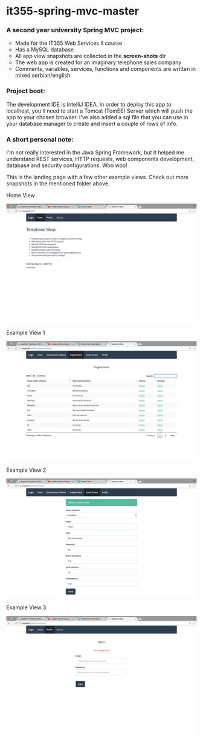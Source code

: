 # it355-spring-mvc-master
<h3>A second year university Spring MVC project:</h3>
<ul style="list-style-type:circle">
  <li>Made for the IT355 Web Services II course</li>
  <li>Has a MySQL database</li>
  <li>All app view snapshots are collected in the <b>screen-shots</b> dir</li>
  <li>The web app is created for an imaginary telephone sales company</li>
  <li>Comments, variables, services, functions and components are written in mixed serbian/english</li>
</ul>
<h3>Project boot:</h3>
<p>The development IDE is IntelliJ IDEA. In order to deploy this app to localhost,
you'll need to start a Tomcat (TomEE) Server which will push the app to your
chosen browser. I've also added a sql file that you can use in your database manager to create and 
insert a couple of rows of info.</p>
<h3>A short personal note:</h3>
<p>I'm not really interested in the Java Spring Framework, but it helped me understand REST services,
HTTP requests, web components development, database and security configurations. Woo woo!</p>
<p>This is the landing page with a few other example views. Check out more snapshots in the mentioned folder above.</p>
<p>Home View</p>
<img src="screen-shots/landing-page.png" alt="Landing Page">
<p>Example View 1</p>
<img src="screen-shots/example-view-1.png" alt="Example View 1">
<p>Example View 2</p>
<img src="screen-shots/example-view-2.png" alt="Example View 2">
<p>Example View 3</p>
<img src="screen-shots/example-view-3.png" alt="Example View 3">
